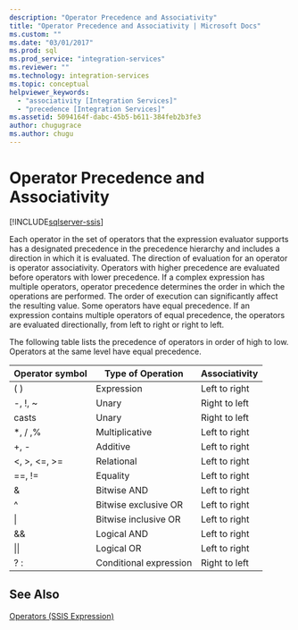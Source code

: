 ```yaml
---
description: "Operator Precedence and Associativity"
title: "Operator Precedence and Associativity | Microsoft Docs"
ms.custom: ""
ms.date: "03/01/2017"
ms.prod: sql
ms.prod_service: "integration-services"
ms.reviewer: ""
ms.technology: integration-services
ms.topic: conceptual
helpviewer_keywords: 
  - "associativity [Integration Services]"
  - "precedence [Integration Services]"
ms.assetid: 5094164f-dabc-45b5-b611-384feb2b3fe3
author: chugugrace
ms.author: chugu
---
```

# Operator Precedence and Associativity

[!INCLUDE[sqlserver-ssis](../../includes/applies-to-version/sqlserver-ssis.md)]


  Each operator in the set of operators that the expression evaluator supports has a designated precedence in the precedence hierarchy and includes a direction in which it is evaluated. The direction of evaluation for an operator is operator associativity. Operators with higher precedence are evaluated before operators with lower precedence. If a complex expression has multiple operators, operator precedence determines the order in which the operations are performed. The order of execution can significantly affect the resulting value. Some operators have equal precedence. If an expression contains multiple operators of equal precedence, the operators are evaluated directionally, from left to right or right to left.  
  
 The following table lists the precedence of operators in order of high to low. Operators at the same level have equal precedence.  
  
|Operator symbol|Type of Operation|Associativity|  
|---------------------|-----------------------|-------------------|  
|( )|Expression|Left to right|  
|-, !, ~|Unary|Right to left|  
|casts|Unary|Right to left|  
|*, / ,%|Multiplicative|Left to right|  
|+, -|Additive|Left to right|  
|\<, >, \<=, >=|Relational|Left to right|  
|==, !=|Equality|Left to right|  
|&|Bitwise AND|Left to right|  
|^|Bitwise exclusive OR|Left to right|  
|&#124;|Bitwise inclusive OR|Left to right|  
|&&|Logical AND|Left to right|  
|&#124;&#124;|Logical OR|Left to right|  
|? :|Conditional expression|Right to left|  
  
## See Also  
 [Operators &#40;SSIS Expression&#41;](../../integration-services/expressions/operators-ssis-expression.md)  
  
  
